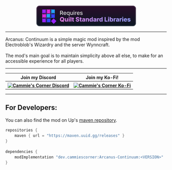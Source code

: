 <p align="center">
    <a href="https://modrinth.com/mod/qsl"><img src="https://raw.githubusercontent.com/intergrav/devins-badges/v3/assets/cozy/requires/quilt-standard-libraries_64h.png" width="311" height="64" title="Quilt Standard Libraries" alt="Quilt Standard Libraries"></a>
</p>

---

Arcanus: Continuum is a simple magic mod inspired by the mod Electroblob's Wizardry and the server Wynncraft.
<br><br>
The mod's main goal is to maintain simplicity above all else, to make for an accessible experience for all players.

---

<table align="center">
    <tr>
        <th><b>Join my Discord</b></th>
        <th><b>Join my Ko-Fi!</b></th>
    </tr>
    <tr>
        <th><a href="https://mods.upcraft.dev/discord"><img src="https://cammiescorner.dev/images/extras/discord.png" width="150" height="150" title="Cammie's Corner Discord" alt="Cammie's Corner Discord"></a></th>
        <th><a href="https://www.ko-fi.com/camellias_"><img src="https://cammiescorner.dev/images/extras/kofi.png" width="150" height="150" title="Cammie's Corner Ko-Fi" alt="Cammie's Corner Ko-Fi"></a></th>
    </tr>
</table>


---

## For Developers:

You can also find the mod on Up's [maven repository](https://maven.uuid.gg/#/releases).

```gradle
repositories {
	maven { url = "https://maven.uuid.gg/releases" }
}

dependencies {
	modImplementation "dev.cammiescorner:Arcanus-Continuum:<VERSION>"
}
```

